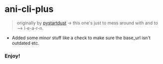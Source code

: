 # ani-cli-plus
> originally by [pystartdust](https://github.com/pystardust/ani-cli) -> this one's just to mess around with and to --> l-e-a-r-n.

- Added some minor stuff like a check to make sure the base_url isn't outdated etc.

### Enjoy! 
